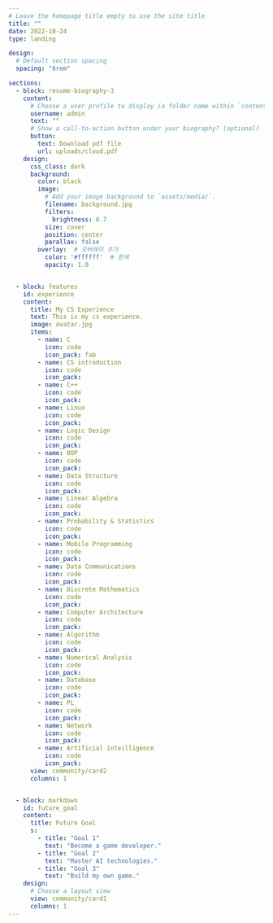 ```yaml
---
# Leave the homepage title empty to use the site title
title: ""
date: 2022-10-24
type: landing

design:
  # Default section spacing
  spacing: "6rem"

sections:
  - block: resume-biography-3
    content:
      # Choose a user profile to display (a folder name within `content/authors/`)
      username: admin
      text: ""
      # Show a call-to-action button under your biography? (optional)
      button:
        text: Download pdf file
        url: uploads/cloud.pdf
    design:
      css_class: dark
      background:
        color: black
        image:
          # Add your image background to `assets/media/`.
          filename: background.jpg
          filters:
            brightness: 0.7
          size: cover
          position: center
          parallax: false
        overlay:  # 오버레이 추가
          color: '#ffffff'  # 흰색
          opacity: 1.0  


  - block: features
    id: experience
    content:
      title: My CS Experience
      text: This is my cs experience.
      image: avatar.jpg
      items:
        - name: C
          icon: code
          icon_pack: fab
        - name: CS introduction
          icon: code
          icon_pack:
        - name: C++
          icon: code
          icon_pack:
        - name: Linux
          icon: code
          icon_pack:
        - name: Logic Design
          icon: code
          icon_pack:
        - name: OOP
          icon: code
          icon_pack:
        - name: Data Structure
          icon: code
          icon_pack:
        - name: Linear Algebra
          icon: code
          icon_pack:
        - name: Probability & Statistics
          icon: code
          icon_pack:
        - name: Mobile Programming
          icon: code 
          icon_pack:
        - name: Data Communications
          icon: code
          icon_pack:
        - name: Discrete Mathematics
          icon: code
          icon_pack:
        - name: Computer Architecture
          icon: code
          icon_pack:
        - name: Algorithm
          icon: code
          icon_pack:
        - name: Numerical Analysis
          icon: code
          icon_pack:
        - name: Database
          icon: code
          icon_pack:
        - name: PL
          icon: code
          icon_pack:
        - name: Network
          icon: code
          icon_pack:
        - name: Artificial inteilligence
          icon: code
          icon_pack:
      view: community/card2
      columns: 1


  - block: markdown
    id: future_goal
    content:
      title: Future Goal
      s:
        - title: "Goal 1"
          text: "Become a game developer."
        - title: "Goal 2"
          text: "Master AI technologies."
        - title: "Goal 3"
          text: "Build my own game."
    design:
      # Choose a layout view
      view: community/card1
      columns: 1
---
```

